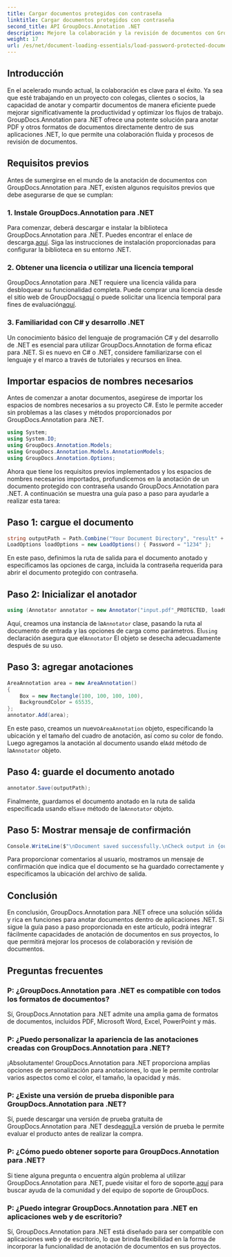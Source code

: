 ```yaml
---
title: Cargar documentos protegidos con contraseña
linktitle: Cargar documentos protegidos con contraseña
second_title: API GroupDocs.Annotation .NET
description: Mejore la colaboración y la revisión de documentos con GroupDocs.Annotation para .NET. Anota PDF y más sin problemas en tus aplicaciones .NET.
weight: 17
url: /es/net/document-loading-essentials/load-password-protected-documents/
---
```

## Introducción
En el acelerado mundo actual, la colaboración es clave para el éxito. Ya sea que esté trabajando en un proyecto con colegas, clientes o socios, la capacidad de anotar y compartir documentos de manera eficiente puede mejorar significativamente la productividad y optimizar los flujos de trabajo. GroupDocs.Annotation para .NET ofrece una potente solución para anotar PDF y otros formatos de documentos directamente dentro de sus aplicaciones .NET, lo que permite una colaboración fluida y procesos de revisión de documentos.
## Requisitos previos
Antes de sumergirse en el mundo de la anotación de documentos con GroupDocs.Annotation para .NET, existen algunos requisitos previos que debe asegurarse de que se cumplan:
### 1. Instale GroupDocs.Annotation para .NET
 Para comenzar, deberá descargar e instalar la biblioteca GroupDocs.Annotation para .NET. Puedes encontrar el enlace de descarga.[aquí](https://releases.groupdocs.com/annotation/net/). Siga las instrucciones de instalación proporcionadas para configurar la biblioteca en su entorno .NET.
### 2. Obtener una licencia o utilizar una licencia temporal
 GroupDocs.Annotation para .NET requiere una licencia válida para desbloquear su funcionalidad completa. Puede comprar una licencia desde el sitio web de GroupDocs[aquí](https://purchase.groupdocs.com/buy) o puede solicitar una licencia temporal para fines de evaluación[aquí](https://purchase.groupdocs.com/temporary-license/).
### 3. Familiaridad con C# y desarrollo .NET
Un conocimiento básico del lenguaje de programación C# y del desarrollo de .NET es esencial para utilizar GroupDocs.Annotation de forma eficaz para .NET. Si es nuevo en C# o .NET, considere familiarizarse con el lenguaje y el marco a través de tutoriales y recursos en línea.

## Importar espacios de nombres necesarios
Antes de comenzar a anotar documentos, asegúrese de importar los espacios de nombres necesarios a su proyecto C#. Esto le permite acceder sin problemas a las clases y métodos proporcionados por GroupDocs.Annotation para .NET.
```csharp
using System;
using System.IO;
using GroupDocs.Annotation.Models;
using GroupDocs.Annotation.Models.AnnotationModels;
using GroupDocs.Annotation.Options;
```

Ahora que tiene los requisitos previos implementados y los espacios de nombres necesarios importados, profundicemos en la anotación de un documento protegido con contraseña usando GroupDocs.Annotation para .NET. A continuación se muestra una guía paso a paso para ayudarle a realizar esta tarea:
## Paso 1: cargue el documento
```csharp
string outputPath = Path.Combine("Your Document Directory", "result" + Path.GetExtension("input.pdf"));
LoadOptions loadOptions = new LoadOptions() { Password = "1234" };
```
En este paso, definimos la ruta de salida para el documento anotado y especificamos las opciones de carga, incluida la contraseña requerida para abrir el documento protegido con contraseña.
## Paso 2: Inicializar el anotador
```csharp
using (Annotator annotator = new Annotator("input.pdf"_PROTECTED, loadOptions))
```
 Aquí, creamos una instancia de la`Annotator` clase, pasando la ruta al documento de entrada y las opciones de carga como parámetros. El`using` declaración asegura que el`Annotator` El objeto se desecha adecuadamente después de su uso.
## Paso 3: agregar anotaciones
```csharp
AreaAnnotation area = new AreaAnnotation()
{
    Box = new Rectangle(100, 100, 100, 100),
    BackgroundColor = 65535,
};
annotator.Add(area);
```
 En este paso, creamos un nuevo`AreaAnnotation` objeto, especificando la ubicación y el tamaño del cuadro de anotación, así como su color de fondo. Luego agregamos la anotación al documento usando el`Add` método de la`Annotator` objeto.
## Paso 4: guarde el documento anotado
```csharp
annotator.Save(outputPath);
```
 Finalmente, guardamos el documento anotado en la ruta de salida especificada usando el`Save` método de la`Annotator` objeto.
## Paso 5: Mostrar mensaje de confirmación
```csharp
Console.WriteLine($"\nDocument saved successfully.\nCheck output in {outputPath}.");
```
Para proporcionar comentarios al usuario, mostramos un mensaje de confirmación que indica que el documento se ha guardado correctamente y especificamos la ubicación del archivo de salida.

## Conclusión
En conclusión, GroupDocs.Annotation para .NET ofrece una solución sólida y rica en funciones para anotar documentos dentro de aplicaciones .NET. Si sigue la guía paso a paso proporcionada en este artículo, podrá integrar fácilmente capacidades de anotación de documentos en sus proyectos, lo que permitirá mejorar los procesos de colaboración y revisión de documentos.
## Preguntas frecuentes
### P: ¿GroupDocs.Annotation para .NET es compatible con todos los formatos de documentos?
Sí, GroupDocs.Annotation para .NET admite una amplia gama de formatos de documentos, incluidos PDF, Microsoft Word, Excel, PowerPoint y más.
### P: ¿Puedo personalizar la apariencia de las anotaciones creadas con GroupDocs.Annotation para .NET?
¡Absolutamente! GroupDocs.Annotation para .NET proporciona amplias opciones de personalización para anotaciones, lo que le permite controlar varios aspectos como el color, el tamaño, la opacidad y más.
### P: ¿Existe una versión de prueba disponible para GroupDocs.Annotation para .NET?
 Sí, puede descargar una versión de prueba gratuita de GroupDocs.Annotation para .NET desde[aquí](https://releases.groupdocs.com/)La versión de prueba le permite evaluar el producto antes de realizar la compra.
### P: ¿Cómo puedo obtener soporte para GroupDocs.Annotation para .NET?
 Si tiene alguna pregunta o encuentra algún problema al utilizar GroupDocs.Annotation para .NET, puede visitar el foro de soporte.[aquí](https://forum.groupdocs.com/c/annotation/10) para buscar ayuda de la comunidad y del equipo de soporte de GroupDocs.
### P: ¿Puedo integrar GroupDocs.Annotation para .NET en aplicaciones web y de escritorio?
Sí, GroupDocs.Annotation para .NET está diseñado para ser compatible con aplicaciones web y de escritorio, lo que brinda flexibilidad en la forma de incorporar la funcionalidad de anotación de documentos en sus proyectos.